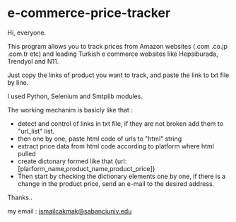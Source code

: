 # e-commerce-price-tracker

Hi, everyone. 

This program allows you to track prices from Amazon websites (.com .co.jp .com.tr etc) and leading Turkish e commerce
websites like Hepsiburada, Trendyol and N11.

Just copy the links of product you want to track, and paste the link to txt file by line. 

I used Python, Selenium and Smtplib modules.


The working mechanim is basicly like that : 
 * detect and control of links in txt file, if they are not broken add them to "url_list" list.
 * then one by one, paste html code of urls to "html" string
 * extract price data from html code according to platform where html pulled
 * create dictonary formed like that {url:[plarform_name,product_name,product_price]}
 * Then start by checking the dictionary elements one by one, if there is a change in the product price, send an e-mail to the desired address.


Thanks..

my email : ismailcakmak@sabanciuniv.edu

